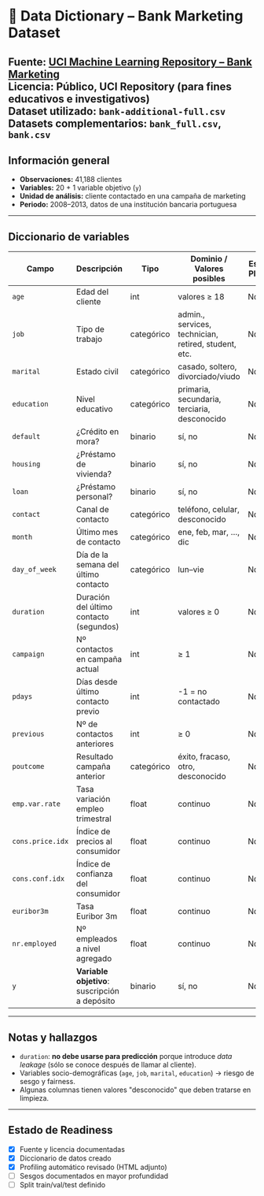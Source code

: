 # 📘 Data Dictionary – Bank Marketing Dataset

**Fuente:** [UCI Machine Learning Repository – Bank Marketing](https://archive.ics.uci.edu/dataset/222/bank+marketing)  
**Licencia:** Público, UCI Repository (para fines educativos e investigativos)  
**Dataset utilizado:** `bank-additional-full.csv`  
**Datasets complementarios:** `bank_full.csv`, `bank.csv`
---

## Información general
- **Observaciones:** 41,188 clientes  
- **Variables:** 20 + 1 variable objetivo (`y`)  
- **Unidad de análisis:** cliente contactado en una campaña de marketing  
- **Periodo:** 2008–2013, datos de una institución bancaria portuguesa  

---

## Diccionario de variables

| Campo | Descripción | Tipo | Dominio / Valores posibles | Es PII | Sesgo potencial |
|-------|-------------|------|----------------------------|--------|-----------------|
| `age` | Edad del cliente | int | valores ≥ 18 | No | Sí (edad puede sesgar) |
| `job` | Tipo de trabajo | categórico | admin., services, technician, retired, student, etc. | No | Sí (socioeconómico) |
| `marital` | Estado civil | categórico | casado, soltero, divorciado/viudo | No | Sí (puede generar sesgo) |
| `education` | Nivel educativo | categórico | primaria, secundaria, terciaria, desconocido | No | Sí |
| `default` | ¿Crédito en mora? | binario | sí, no | No | Bajo |
| `housing` | ¿Préstamo de vivienda? | binario | sí, no | No | Bajo |
| `loan` | ¿Préstamo personal? | binario | sí, no | No | Bajo |
| `contact` | Canal de contacto | categórico | teléfono, celular, desconocido | No | No |
| `month` | Último mes de contacto | categórico | ene, feb, mar, …, dic | No | No |
| `day_of_week` | Día de la semana del último contacto | categórico | lun–vie | No | No |
| `duration` | Duración del último contacto (segundos) | int | valores ≥ 0 | No | Alto riesgo de leakage (solo conocido post-contacto) |
| `campaign` | Nº contactos en campaña actual | int | ≥ 1 | No | No |
| `pdays` | Días desde último contacto previo | int | -1 = no contactado | No | No |
| `previous` | Nº de contactos anteriores | int | ≥ 0 | No | No |
| `poutcome` | Resultado campaña anterior | categórico | éxito, fracaso, otro, desconocido | No | No |
| `emp.var.rate` | Tasa variación empleo trimestral | float | continuo | No | No |
| `cons.price.idx` | Índice de precios al consumidor | float | continuo | No | No |
| `cons.conf.idx` | Índice de confianza del consumidor | float | continuo | No | No |
| `euribor3m` | Tasa Euribor 3m | float | continuo | No | No |
| `nr.employed` | Nº empleados a nivel agregado | float | continuo | No | No |
| `y` | **Variable objetivo**: suscripción a depósito | binario | sí, no | No | – |

---

## Notas y hallazgos
- `duration`: **no debe usarse para predicción** porque introduce *data leakage* (sólo se conoce después de llamar al cliente).  
- Variables socio-demográficas (`age`, `job`, `marital`, `education`) → riesgo de sesgo y fairness.  
- Algunas columnas tienen valores "desconocido" que deben tratarse en limpieza.  

---

## Estado de Readiness
- [x] Fuente y licencia documentadas  
- [x] Diccionario de datos creado  
- [x] Profiling automático revisado (HTML adjunto)  
- [ ] Sesgos documentados en mayor profundidad  
- [ ] Split train/val/test definido  
